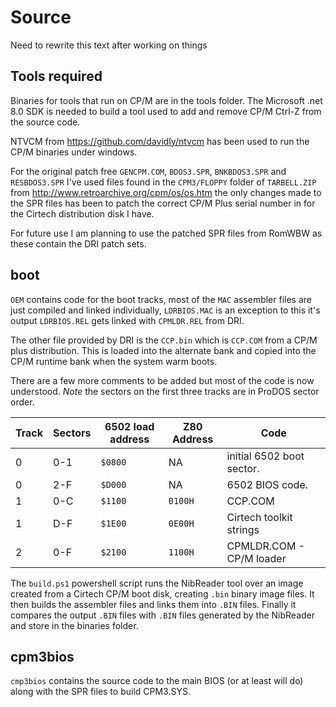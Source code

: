# Source

Need to rewrite this text after working on things

## Tools required

Binaries for tools that run on CP/M are in the tools folder.
The Microsoft .net 8.0 SDK is needed to build a tool used to add and remove CP/M Ctrl-Z from the source code.

NTVCM from https://github.com/davidly/ntvcm has been used to run the CP/M binaries under windows. 

For the original patch free `GENCPM.COM`, `BDOS3.SPR`, `BNKBDOS3.SPR` and `RESBDOS3.SPR` I've used files found in the `CPM3/FLOPPY` folder of `TARBELL.ZIP` from http://www.retroarchive.org/cpm/os/os.htm the only changes made to the SPR files has been to patch the correct CP/M Plus serial number in for the Cirtech distribution disk I have.

For future use I am planning to use the patched SPR files from RomWBW as these contain the DRI patch sets.

## boot

`OEM` contains code for the boot tracks, most of the `MAC` assembler files are just compiled and linked individually,  `LDRBIOS.MAC` is an exception to this it's output `LDRBIOS.REL`  gets linked with `CPMLDR.REL` from DRI.

The other file provided by DRI is the `CCP.bin` which is `CCP.COM` from a CP/M plus distribution. This is loaded into the alternate bank and copied into the CP/M runtime bank when the system warm boots. 

There are a few more comments to be added but most of the code is now understood.
*Note* the sectors on the first three tracks are in ProDOS sector order.

|Track| Sectors | 6502 load address | Z80 Address | Code |
|-----|---------|-------------------|-------------|------|
| 0   | 0-1     | `$0800` | NA |initial 6502 boot sector. |
| 0   | 2-F     | `$D000` | NA | 6502 BIOS code. |
| 1   | 0-C     | `$1100` | `0100H` | CCP.COM |
| 1   | D-F     | `$1E00` | `0E00H` | Cirtech toolkit strings |
| 2   | 0-F     | `$2100` | `1100H` | CPMLDR.COM - CP/M loader |

The `build.ps1` powershell script runs the NibReader tool over an image created from a
Cirtech CP/M boot disk, creating `.bin` binary image files. It then builds the assembler files
and links them into `.BIN` files. Finally it compares the output `.BIN` files with `.BIN` files
generated by the NibReader and store in the binaries folder. 

## cpm3bios

`cmp3bios` contains the source code to the main BIOS (or at least will do) along with the SPR files to build CPM3.SYS.

